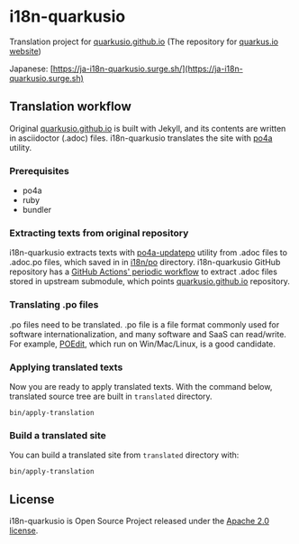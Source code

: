 # i18n-quarkusio

Translation project for [quarkusio.github.io](https://github.com/quarkusio/quarkusio.github.io) (The repository for [quarkus.io website](https://quarkus.io))

Japanese: [https://ja-i18n-quarkusio.surge.sh/](https://ja-i18n-quarkusio.surge.sh)

## Translation workflow

Original [quarkusio.github.io](https://github.com/quarkusio/quarkusio.github.io) is built with Jekyll, and its contents are written in asciidoctor (.adoc) files.
i18n-quarkusio translates the site with [po4a](https://po4a.org/) utility.

### Prerequisites

* po4a
* ruby
* bundler

### Extracting texts from original repository

i18n-quarkusio extracts texts with [po4a-updatepo](https://po4a.org/) utility from .adoc files to .adoc.po files, which saved in 
in [i18n/po](i18n/po) directory.
i18n-quarkusio GitHub repository has a [GitHub Actions' periodic workflow](.github/workflows/sync-upstream.yml) to extract .adoc files stored in upstream submodule, 
which points [quarkusio.github.io](https://github.com/quarkusio/quarkusio.github.io) repository.

### Translating .po files

.po files need to be translated. .po file is a file format commonly used for software internationalization, and 
many software and SaaS can read/write. For example, [POEdit](https://poedit.net/), which run on Win/Mac/Linux, is a good candidate.

### Applying translated texts

Now you are ready to apply translated texts. With the command below, translated source tree are built in `translated` directory.

```
bin/apply-translation
```

### Build a translated site

You can build a translated site from `translated` directory with:

```
bin/apply-translation
```

## License

i18n-quarkusio is Open Source Project released under the
[Apache 2.0 license](http://www.apache.org/licenses/LICENSE-2.0.html).
